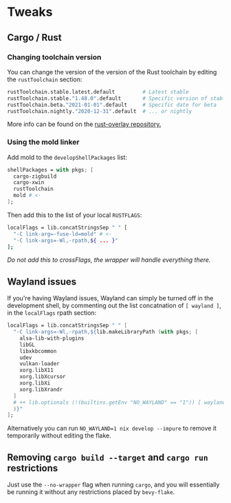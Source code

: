 # Tweaks

## Cargo / Rust

### Changing toolchain version
You can change the version of the version of the Rust toolchain by editing the
`rustToolchain` section:

```nix
rustToolchain.stable.latest.default         # Latest stable
rustToolchain.stable."1.48.0".default       # Specific version of stable
rustToolchain.beta."2021-01-01".default     # Specific date for beta
rustToolchain.nightly."2020-12-31".default  # ... or nightly
```

More info can be found on the [rust-overlay repository.][rust-overlay]

[rust-overlay]: https://github.com/oxalica/rust-overlay

### Using the mold linker

Add mold to the `developShellPackages` list:
```nix
shellPackages = with pkgs; [
  cargo-zigbuild
  cargo-xwin
  rustToolchain
  mold # <-
];
```

Then add this to the list of your local `RUSTFLAGS`:

```sh
localFlags = lib.concatStringsSep " " [
  "-C link-arg=-fuse-ld=mold" # <-
  "-C link-args=-Wl,-rpath,${ ... }"
];
```
*Do not add this to crossFlags, the wrapper will handle everything there.*

## Wayland issues

If you're having Wayland issues, Wayland can simply be turned
off in the development shell, by commenting out the list concatnation of
`[ wayland ]`, in the `localFlags` rpath section:
```nix
localFlags = lib.concatStringsSep " " [
  "-C link-args=-Wl,-rpath,${lib.makeLibraryPath (with pkgs; [
    alsa-lib-with-plugins
    libGL
    libxkbcommon
    udev
    vulkan-loader
    xorg.libX11
    xorg.libXcursor
    xorg.libXi
    xorg.libXrandr
  ]
  # ++ lib.optionals (!(builtins.getEnv "NO_WAYLAND" == "1")) [ wayland ] # <-
  )}"
];
```

Alternatively you can run `NO_WAYLAND=1 nix develop --impure` to remove it
temporarily without editing the flake.

## Removing `cargo build --target` and `cargo run` restrictions
Just use the `--no-wrapper` flag when running `cargo`, and you will essentially
be running it without any restrictions placed by `bevy-flake`.
